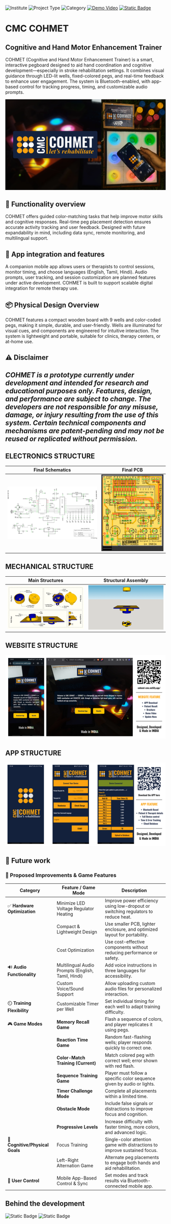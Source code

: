 
![Institute](https://img.shields.io/badge/Institute-CMC%20Vellore-2a9d8f?style=flat-square) ![Project Type](https://img.shields.io/badge/Project%20Type-Rehabilitation%20Device-f77f00?style=flat-square) ![Category](https://img.shields.io/badge/Category-Biomedical%20Product-4361ee?style=flat-square) [![Demo Video](https://img.shields.io/badge/Demo-Youtube-a53860?style=flat-square)](https://youtu.be/8x4jnvdGgfg?si=aJdlGi542GCe0jYr) [![Static Badge](https://img.shields.io/badge/Website-Visit-758bfd?style=flat-square)](https://cohmet-cmc.netlify.app/)

# **CMC COHMET**
## **Cognitive and Hand Motor Enhancement Trainer**

COHMET (Cognitive and Hand Motor Enhancement Trainer) is a smart, interactive pegboard designed to aid hand coordination and cognitive development—especially in stroke rehabilitation settings. It combines visual guidance through LED-lit wells, fixed-colored pegs, and real-time feedback to enhance user engagement. The system is Bluetooth-enabled, with app-based control for tracking progress, timing, and customizable audio prompts.

![Hero Image](https://github.com/Surakshajain06/COHMET_PVT/blob/main/COHMET%20DOCUMENTATION/PICS/COHMET-Thumbnail.jpg?raw=true)

## 🎯 **Functionality overview**
COHMET offers guided color-matching tasks that help improve motor skills and cognitive responses. Real-time peg placement detection ensures accurate activity tracking and user feedback. Designed with future expandability in mind, including data sync, remote monitoring, and multilingual support.

## 📱 **App integration and features**
A companion mobile app allows users or therapists to control sessions, monitor timing, and choose languages (English, Tamil, Hindi). Audio prompts, user tracking, and session customization are planned features under active development. COHMET is built to support scalable digital integration for remote therapy use.

## 📦 **Physical Design Overview**
COHMET features a compact wooden board with 9 wells and color-coded pegs, making it simple, durable, and user-friendly. Wells are illuminated for visual cues, and components are engineered for intuitive interaction. The system is lightweight and portable, suitable for clinics, therapy centers, or at-home use.



## ⚠️ Disclaimer
*COHMET is a prototype currently under development and intended for research and educational purposes only. Features, design, and performance are subject to change. The developers are not responsible for any misuse, damage, or injury resulting from the use of this system. Certain technical components and mechanisms are patent-pending and may not be reused or replicated without permission.*
---

## **ELECTRONICS STRUCTURE**
| Final Schematics | Final PCB |
| :------: | :------: |
| ![APP](https://github.com/Surakshajain06/COHMET_PVT/blob/main/COHMET%20DOCUMENTATION/PICS/single%20PCB_schem.png?raw=true) | ![APP](https://github.com/Surakshajain06/COHMET_PVT/blob/main/COHMET%20DOCUMENTATION/PICS/single%20PCB_pcb.png?raw=true) |

## **MECHANICAL STRUCTURE**
| Main Structures | Structural Assembly |
| :------: | :------: |
| ![APP](https://github.com/Surakshajain06/COHMET_PVT/blob/main/COHMET%20DOCUMENTATION/PICS/COHMET%20PARTS.png?raw=true) | ![APP](https://github.com/Surakshajain06/COHMET_PVT/blob/main/COHMET%20DOCUMENTATION/PICS/main%20structure.gif?raw=true) |

## **WEBSITE STRUCTURE**
![APP](https://github.com/Surakshajain06/COHMET_PVT/blob/main/COHMET%20DOCUMENTATION/PICS/Website.png?raw=true)

## **APP STRUCTURE**
![APP](https://github.com/Surakshajain06/COHMET_PVT/blob/main/COHMET%20DOCUMENTATION/PICS/APP.png?raw=true)


## 🔧 Future work
 
### 🔧 Proposed Improvements & Game Features

| **Category**              | **Feature / Game Mode**                                          | **Description**                                                                                      |
|--------------------------|-------------------------------------------------------------------|------------------------------------------------------------------------------------------------------|
| ✅ **Hardware Optimization** | Minimize LED Voltage Regulator Heating                             | Improve power efficiency using low-dropout or switching regulators to reduce heat.                   |
|                          | Compact & Lightweight Design                                     | Use smaller PCB, lighter enclosure, and optimized layout for portability.                            |
|                          | Cost Optimization                                                | Use cost-effective components without reducing performance or safety.                               |
| 🔊 **Audio Functionality**  | Multilingual Audio Prompts (English, Tamil, Hindi)                  | Add voice instructions in three languages for accessibility.                                         |
|                          | Custom Voice/Sound Support                                       | Allow uploading custom audio files for personalized interaction.                                     |
| ⏲️ **Training Flexibility** | Customizable Timer per Well                                     | Set individual timing for each well to adapt training difficulty.                                    |
| 🎮 **Game Modes**          | **Memory Recall Game**                                           | Flash a sequence of colors, and player replicates it using pegs.                                    |
|                          | **Reaction Time Game**                                           | Random fast-flashing wells; player responds quickly to correct one.                                 |
|                          | **Color-Match Training (Current)**                               | Match colored peg with correct well; error shown with red flash.                                     |
|                          | **Sequence Training Game**                                       | Player must follow a specific color sequence given by audio or lights.                              |
|                          | **Timer Challenge Mode**                                         | Complete all placements within a limited time.                                                       |
|                          | **Obstacle Mode**                                                | Include false signals or distractions to improve focus and cognition.                               |
|                          | **Progressive Levels**                                           | Increase difficulty with faster timing, more colors, and advanced logic.                             |
| 🧠 **Cognitive/Physical Goals** | Focus Training                                                | Single-color attention game with distractions to improve sustained focus.                           |
|                          | Left-Right Alternation Game                                     | Alternate peg placements to engage both hands and aid rehabilitation.                               |
| 📱 **User Control**         | Mobile App-Based Control & Sync                                | Set modes and track results via Bluetooth-connected mobile app.                                      |


## Behind the development

![Static Badge](https://img.shields.io/badge/Made%20With%20Love%20By-SHREENANDAN%20SAHU,%20KS%20SURAKSHA%20JAIN%20&%20DR.%20CASSANDRA%20SOLOMONS-eb5e28?style=flat-square) ![Static Badge](https://img.shields.io/badge/Designed%20Developed%20&%20Made%20In-Dept%20of%20BIOENGINEERING%20CMC%20Vellore,%20INDIA-a53860?style=flat-square) 

